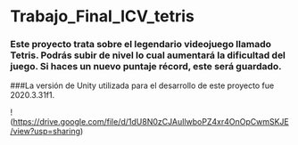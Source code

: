 # Trabajo_Final_ICV_tetris

### Este proyecto trata sobre el legendario videojuego llamado Tetris. Podrás subir de nivel lo cual aumentará la dificultad del juego. Si haces un nuevo puntaje récord, este será guardado.

###La versión de Unity utilizada para el desarrollo de este proyecto fue 2020.3.31f1.

!(https://drive.google.com/file/d/1dU8N0zCJAuIlwboPZ4xr4OnOpCwmSKJE/view?usp=sharing)
